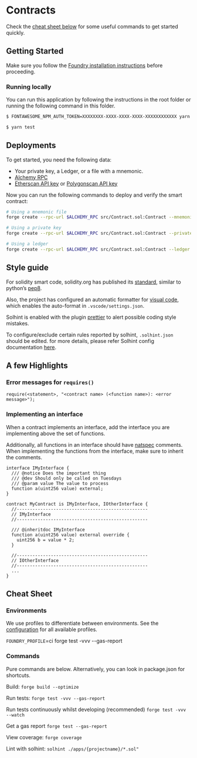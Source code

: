 # Contracts

Check the [cheat sheet below](#cheat-sheet) for some useful commands to get started quickly.

## Getting Started

Make sure you follow the [Foundry installation instructions](https://book.getfoundry.sh/getting-started/installation.html) before proceeding.

### Running locally

You can run this application by following the instructions in the root folder or running the following command in this folder.

```sh
$ FONTAWESOME_NPM_AUTH_TOKEN=XXXXXXXX-XXXX-XXXX-XXXX-XXXXXXXXXXXX yarn install

$ yarn test
```

## Deployments

To get started, you need the following data:

- Your private key, a Ledger, or a file with a mnemonic.
- [Alchemy RPC](https://dashboard.alchemy.com/)
- [Etherscan API key](https://etherscan.io/myaccount) or [Polygonscan API key](https://polygonscan.com/myaccount)

Now you can run the following commands to deploy and verify the smart contract:

```sh
# Using a mnemonic file
forge create --rpc-url $ALCHEMY_RPC src/Contract.sol:Contract --mnemonic-path $MNEMONIC_PATH --etherscan-api-key $ETHERSCAN_API_KEY --verify

# Using a private key
forge create --rpc-url $ALCHEMY_RPC src/Contract.sol:Contract --private-key $PRIVATE_KEY --etherscan-api-key $ETHERSCAN_API_KEY --verify

# Using a ledger
forge create --rpc-url $ALCHEMY_RPC src/Contract.sol:Contract --ledger --etherscan-api-key $ETHERSCAN_API_KEY --verify
```

## Style guide

For solidity smart code, solidity.org has published its [standard](https://docs.soliditylang.org/en/develop/style-guide.html), similar to python’s [pep8](https://www.python.org/dev/peps/pep-0008/#a-foolish-consistency-is-the-hobgoblin-of-little-minds).

Also, the project has configured an automatic formatter for [visual code](https://code.visualstudio.com/), which enables the auto-format in `.vscode/settings.json`.

Solhint is enabled with the plugin [prettier](https://github.com/prettier-solidity/prettier-plugin-solidity) to alert possible coding style mistakes.

To configure/exclude certain rules reported by solhint, `.solhint.json` should be edited. for more details, please refer Solhint config documentation [here](https://github.com/protofire/solhint/blob/master/docs/rules.md#best-practise-rules).

## A few Highlights

### Error messages for `requires()`

```solidity
require(<statement>, "<contract name> (<function name>): <error message>");
```

### Implementing an interface

When a contract implements an interface, add the interface you are implementing above the set of functions.

Additionally, all functions in an interface should have [natspec](https://docs.soliditylang.org/en/develop/natspec-format.html) comments. When implementing the functions from the interface, make sure to inherit the comments.

```solidity
interface IMyInterface {
  /// @notice Does the important thing
  /// @dev Should only be called on Tuesdays
  /// @param value The value to process
  function a(uint256 value) external;
}

contract MyContract is IMyInterface, IOtherInterface {
  //--------------------------------------------------
  // IMyInterface
  //--------------------------------------------------

  /// @inheritdoc IMyInterface
  function a(uint256 value) external override {
    uint256 b = value * 2;
  }

  //--------------------------------------------------
  // IOtherInterface
  //--------------------------------------------------
  ...
}
```

## Cheat Sheet

### Environments

We use profiles to differentiate between environments. See the [configuration](../../foundry.toml) for all available profiles.

`FOUNDRY_PROFILE`=ci forge test -vvv --gas-report

### Commands

Pure commands are below. Alternatively, you can look in package.json for shortcuts.

Build:
`forge build --optimize`

Run tests:
`forge test -vvv --gas-report`

Run tests continuously whilst developing (recommended)
`forge test -vvv --watch`

Get a gas report
`forge test --gas-report`

View coverage:
`forge coverage`

Lint with solhint:
`solhint ./apps/{projectname}/*.sol"`
